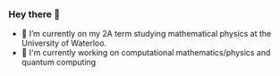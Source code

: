 ### Hey there 👋

- 🌱 I’m currently on my 2A term studying mathematical physics at the University of Waterloo.
- 🔭 I'm currently working on computational mathematics/physics and quantum computing
  
<!--
**TDC28/TDC28** is a ✨ _special_ ✨ repository because its `README.md` (this file) appears on your GitHub profile.

Here are some ideas to get you started:

- 🔭 I’m currently working on ...
- 🌱 I’m currently learning ...
- 👯 I’m looking to collaborate on ...
- 🤔 I’m looking for help with ...
- 💬 Ask me about ...
- 📫 How to reach me: ...
- 😄 Pronouns: ...
- ⚡ Fun fact: ...
-->
